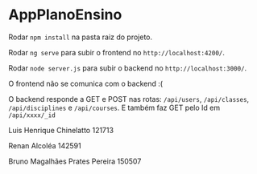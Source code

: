 # AppPlanoEnsino

Rodar `npm install` na pasta raiz do projeto.

Rodar `ng serve` para subir o frontend no `http://localhost:4200/`.

Rodar `node server.js` para subir o backend no `http://localhost:3000/`.


O frontend não se comunica com o backend :(

O backend responde a GET e POST nas rotas: `/api/users`, `/api/classes`, `/api/disciplines` e `/api/courses`. 
E também faz GET pelo Id em `/api/xxxx/_id`


Luis Henrique Chinelatto 121713

Renan Alcoléa 142591

Bruno Magalhães Prates Pereira 150507
